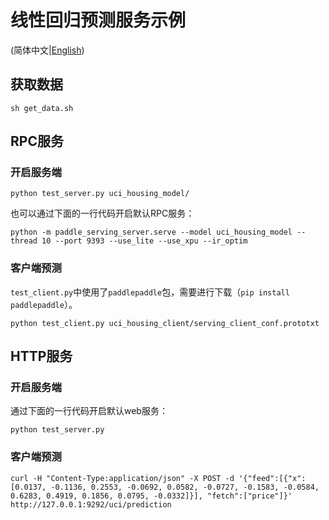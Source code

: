 # 线性回归预测服务示例

(简体中文|[English](./README.md))

## 获取数据

```shell
sh get_data.sh
```



## RPC服务

### 开启服务端

``` shell
python test_server.py uci_housing_model/
```

也可以通过下面的一行代码开启默认RPC服务：

```shell
python -m paddle_serving_server.serve --model uci_housing_model --thread 10 --port 9393 --use_lite --use_xpu --ir_optim
```

### 客户端预测

`test_client.py`中使用了`paddlepaddle`包，需要进行下载（`pip install paddlepaddle`）。

``` shell
python test_client.py uci_housing_client/serving_client_conf.prototxt
```



## HTTP服务

### 开启服务端

通过下面的一行代码开启默认web服务：

``` shell
python test_server.py
```

### 客户端预测

``` shell
curl -H "Content-Type:application/json" -X POST -d '{"feed":[{"x": [0.0137, -0.1136, 0.2553, -0.0692, 0.0582, -0.0727, -0.1583, -0.0584, 0.6283, 0.4919, 0.1856, 0.0795, -0.0332]}], "fetch":["price"]}' http://127.0.0.1:9292/uci/prediction
```
